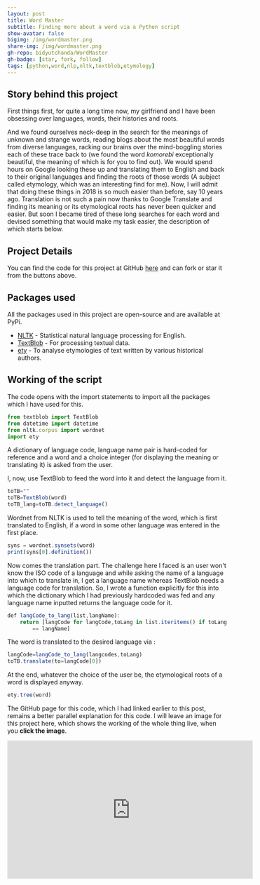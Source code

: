 ```yaml
---
layout: post
title: Word Master
subtitle: Finding more about a word via a Python script
show-avatar: false
bigimg: /img/wordmaster.png
share-img: /img/wordmaster.png
gh-repo: bidyutchanda/WordMaster
gh-badge: [star, fork, follow]
tags: [python,word,nlp,nltk,textblob,etymology]
---
```


## Story behind this project

First things first, for quite a long time now, my girlfriend and I have been obsessing over languages, words, their histories and roots.

And we found ourselves neck-deep in the search for the meanings of unknown and strange words, reading blogs about the most beautiful words from diverse languages, racking our brains over the mind-boggling stories each of these trace back to (we found the word _komorebi_ exceptionally beautiful, the meaning of which is for you to find out). We would spend hours on Google looking these up and translating them to English and back to their original languages and finding the roots of those words (A subject called etymology, which was an interesting find for me). Now, I will admit that doing these things in 2018 is so much easier than before, say 10 years ago. Translation is not such a pain now thanks to Google Translate and finding its meaning or its etymological roots has never been quicker and easier. But soon I became tired of these long searches for each word and devised something that would make my task easier, the description of which starts below. 

## Project Details

You can find the code for this project at GitHub [here](https://github.com/bidyutchanda/WordMaster) and can fork or star it from the buttons above. 

## Packages used  

All the packages used in this project are open-source and are available at PyPi.
* [NLTK](http://nltk.org) - Statistical natural language processing for English.
* [TextBlob](https://textblob.readthedocs.io/en/dev/) - For processing textual data.
* [ety](https://github.com/jmsv/ety-python) - To analyse etymologies of text written by various historical authors.

## Working of the script

The code opens with the import statements to import all the packages which I have used for this. 

```javascript
from textblob import TextBlob
from datetime import datetime
from nltk.corpus import wordnet
import ety
```

A dictionary of language code, language name pair is hard-coded for reference and a word and a choice integer (for displaying the meaning or translating it) is asked from the user.

I, now, use TextBlob to feed the word into it and detect the language from it. 

```javascript
toTB="" 
toTB=TextBlob(word)
toTB_lang=toTB.detect_language()
```

Wordnet from NLTK is used to tell the meaning of the word, which is first translated to English, if a word in some other language was entered in the first place. 

```javascript
syns = wordnet.synsets(word)
print(syns[0].definition()) 
```

Now comes the translation part. The challenge here I faced is an user won't know the ISO code of a language and while asking the name of a language into which to translate in, I get a language name whereas TextBlob needs a language code for translation. So, I wrote a function explicitly for this into which the dictionary which I had previously hardcoded was fed and any language name inputted returns the language code for it. 

```javascript
def langCode_to_lang(list,langName):
	return [langCode for langCode,toLang in list.iteritems() if toLang 
        == langName]
```

The word is translated to the desired language via :

```javascript
langCode=langCode_to_lang(langcodes,toLang) 
toTB.translate(to=langCode[0])
```

At the end, whatever the choice of the user be, the etymological roots of a word is displayed anyway. 

```javascript
ety.tree(word)
```

The GitHub page for this code, which I had linked earlier to this post, remains a better parallel explanation for this code. I will leave an image for this project here, which shows the working of the whole thing live, when you **click the image**.

<p align="center">
<iframe width="560" height="315" src="https://www.youtube.com/embed/ZZyOHoSNteY" frameborder="0" allow="accelerometer; autoplay; encrypted-media; gyroscope; picture-in-picture" allowfullscreen></iframe>
</p>








